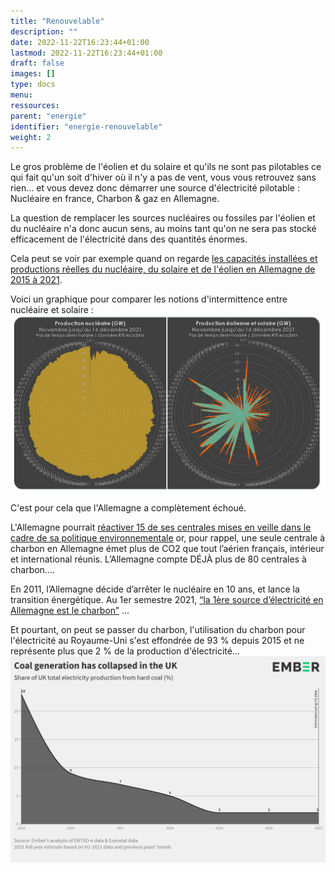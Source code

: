 ```yaml
---
title: "Renouvelable"
description: ""
date: 2022-11-22T16:23:44+01:00
lastmod: 2022-11-22T16:23:44+01:00
draft: false
images: []
type: docs
menu:
ressources:
parent: "energie"
identifier: "energie-renouvelable"
weight: 2
---
```


Le gros problème de l'éolien et du solaire et qu'ils ne sont pas pilotables ce qui fait qu'un soit d'hiver où il n'y a
pas de vent, vous vous retrouvez sans rien... et vous devez donc démarrer une source d'électricité pilotable : Nucléaire
en france, Charbon & gaz en Allemagne.

La question de remplacer les sources nucléaires ou fossiles par l'éolien et du nucléaire n'a donc aucun sens, au moins
tant qu'on ne sera pas stocké efficacement de l'électricité dans des quantités énormes.

Cela peut se voir par exemple quand on regarde [les capacités installées et productions réelles du nucléaire, du solaire
et de l'éolien en Allemagne de 2015 à 2021](allemagne_solaire_nucleaire_eolien.mp4).

Voici un graphique pour comparer les notions d'intermittence entre nucléaire et solaire :
![comparaison intermitencenucelaire solaire](comparaison_intermitence_nucelaire_solaire.png)

C'est pour cela que l'Allemagne a complètement échoué.

L'Allemagne
pourrait [réactiver 15 de ses centrales mises en veille dans le cadre de sa politique environnementale](https://twitter.com/bfmbusiness/status/1529406893235613697)
or, pour rappel, une seule centrale à charbon en Allemagne émet plus de CO2 que tout l’aérien français, intérieur et
international réunis. L’Allemagne compte DÉJÀ plus de 80 centrales à charbon....

En 2011, l’Allemagne décide d’arrêter le nucléaire en 10 ans, et lance la transition énergétique. Au 1er semestre 2021,
[“la 1ère source d’électricité en Allemagne est le charbon”](https://www.dw.com/en/germany-coal-tops-wind-as-primary-electricity-source/a-59168105)
...

Et pourtant, on peut se passer du charbon, l'utilisation du charbon pour l'électricité au Royaume-Uni s'est effondrée de
93 % depuis 2015 et ne représente plus que 2 % de la production d'électricité...
![Charbon électricité UK](charbon_consommation_uk.png)
